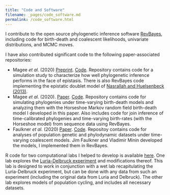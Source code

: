 ```yaml
---
title: "Code and Software"
filename: _pages/code_software.md
permalink: /code_software.html
---
```


I contribute to the open source phylogenetic inference software [RevBayes](https://revbayes.github.io/), including code for birth-death and coalescent likelihoods, univariate distributions, and MCMC moves.

I have also contributed significant code to the following paper-associated repositories:
- Magee *et al.* (2020) [Preprint](). [Code](https://github.com/WSDeWitt/phyload/).  Repository contains code for a simulation study to characterize how well phylogenetic inference performs in the face of epistasis. There is also RevBayes code implementing the epistatic doublet model of [Nasrallah and Huelsenbeck (2013)](https://doi.org/10.1093/molbev/mst108).
- Magee *et al.* (2020). [Paper](https://doi.org/10.1371/journal.pcbi.1007999). [Code](https://github.com/afmagee/hsmrfbdp). Repository contains code for simulating phylogenies under time-varying birth-death models and analyzing them with the Horseshoe Markov random field birth-death model I developed in this paper. Also includes code for join inference of time-calibrated phylogenies and time-varying birth-rates (with the Horseshoe model) from sequence data using RevBayes.
- Faulkner *et al.* (2020) [Paper](https://doi.org/10.1111/biom.13276). [Code](https://github.com/jrfaulkner/phylocode/). Repositoy contains code for analyses of population genetic and phylodynamic datasets under time-varying coalescent models. Jim Faulkner and Vladimir Minin developed the models, I implemented them in RevBayes.


R code for two computational labs I helped to develop is available [here](https://github.com/afmagee/BIOL_481_W2018).
One lab explores the [Luria-Delbruck experiment](https://en.wikipedia.org/wiki/Luria%E2%80%93Delbr%C3%BCck_experiment) and modifications thereof.
This lab is designed to work in conjunction with a wet lab recapitulating the Luria-Delbruck experiment, but can be done with any data from such an experiment (including the original data from Luria and Delbruck).
The other lab explores models of population cycling, and includes all necessary datasets.
